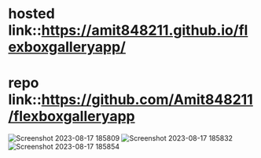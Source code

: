 # hosted link::https://amit848211.github.io/flexboxgalleryapp/
# repo link::https://github.com/Amit848211/flexboxgalleryapp
![Screenshot 2023-08-17 185809](https://github.com/Amit848211/flexboxgalleryapp/assets/111532901/ad2b6141-c620-41c0-94d3-ad7c68b69c22)
![Screenshot 2023-08-17 185832](https://github.com/Amit848211/flexboxgalleryapp/assets/111532901/a379133c-229a-4329-9cc4-10fce3bff701)
![Screenshot 2023-08-17 185854](https://github.com/Amit848211/flexboxgalleryapp/assets/111532901/ca3d81e8-5ccb-48fc-b89a-9d108d4a2577)
